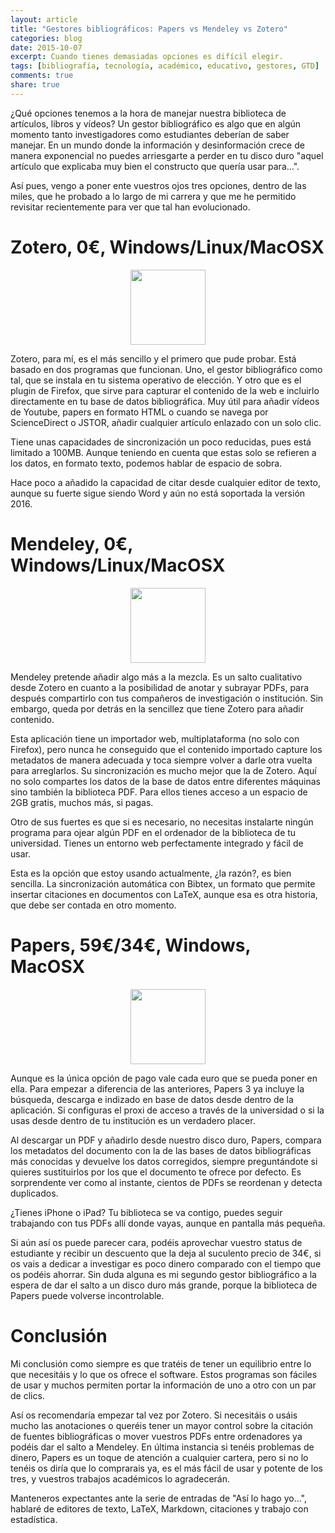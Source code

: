 ```yaml
---
layout: article
title: "Gestores bibliográficos: Papers vs Mendeley vs Zotero"
categories: blog
date: 2015-10-07
excerpt: Cuando tienes demasiadas opciones es difícil elegir.
tags: [bibliografía, tecnología, académico, educativo, gestores, GTD]
comments: true 
share: true 
---
```


¿Qué opciones tenemos a la hora de manejar nuestra biblioteca de artículos, libros y vídeos? Un gestor bibliográfico es algo que en algún momento tanto investigadores como estudiantes deberían de saber manejar. En un mundo donde la información y desinformación crece de manera exponencial no puedes arriesgarte a perder en tu disco duro "aquel artículo que explicaba muy bien el constructo que quería usar para...".

Así pues, vengo a poner ente vuestros ojos tres opciones, dentro de las miles, que he probado a lo largo de mi carrera y que me he permitido revisitar recientemente para ver que tal han evolucionado.

# Zotero, 0€, Windows/Linux/MacOSX

<img src="../../images/zotero.png" height="120" width="120" style="display: block;
    margin-left: auto;
    margin-right: auto">

Zotero, para mí, es el más sencillo y el primero que pude probar. Está basado en dos programas que funcionan. Uno, el gestor bibliográfico como tal, que se instala en tu sistema operativo de elección. Y otro que es el plugin de Firefox, que sirve para capturar el contenido de la web e incluirlo directamente en tu base de datos bibliográfica. Muy útil para añadir vídeos de Youtube, papers en formato HTML o cuando se navega por ScienceDirect o JSTOR, añadir cualquier artículo enlazado con un solo clic.

Tiene unas capacidades de sincronización un poco reducidas, pues está limitado a 100MB. Aunque teniendo en cuenta que estas solo se refieren a los datos, en formato texto, podemos hablar de espacio de sobra.

Hace poco a añadido la capacidad de citar desde cualquier editor de texto, aunque su fuerte sigue siendo Word y aún no está soportada la versión 2016. 

# Mendeley, 0€, Windows/Linux/MacOSX 

<img src="../../images/mendeley.jpg" height="120" width="120" style="display: block;
    margin-left: auto;
    margin-right: auto">

Mendeley pretende añadir algo más a la mezcla. Es un salto cualitativo desde Zotero en cuanto a la posibilidad de anotar y subrayar PDFs, para después compartirlo con tus compañeros de investigación o institución. Sin embargo, queda por detrás en la sencillez que tiene Zotero para añadir contenido. 

Esta aplicación tiene un importador web, multiplataforma (no solo con Firefox), pero nunca he conseguido que el contenido importado capture los metadatos de manera adecuada y toca siempre volver a darle otra vuelta para arreglarlos. Su sincronización es mucho mejor que la de Zotero. Aquí no solo compartes los datos de la base de datos entre diferentes máquinas sino también la biblioteca PDF. Para ellos tienes acceso a un espacio de 2GB gratis, muchos más, si pagas.

Otro de sus fuertes es que si es necesario, no necesitas instalarte ningún programa para ojear algún PDF en el ordenador de la biblioteca de tu universidad. Tienes un entorno web perfectamente integrado y fácil de usar.

Esta es la opción que estoy usando actualmente, ¿la razón?, es bien sencilla. La sincronización automática con Bibtex, un formato que permite insertar citaciones en documentos con LaTeX, aunque esa es otra historia, que debe ser contada en otro momento.

# Papers, 59€/34€, Windows, MacOSX 

<img src="../../images/papers.png" height="120" width="120" style="display: block;
    margin-left: auto;
    margin-right: auto">

Aunque es la única opción de pago vale cada euro que se pueda poner en ella. Para empezar a diferencia de las anteriores, Papers 3 ya incluye la búsqueda, descarga e indizado en base de datos desde dentro de la aplicación. Si configuras el proxi de acceso a través de la universidad o si la usas desde dentro de tu institución es un verdadero placer.

Al descargar un PDF y añadirlo desde nuestro disco duro, Papers, compara los metadatos del documento con la de las bases de datos bibliográficas más conocidas y devuelve los datos corregidos, siempre preguntándote si quieres sustituirlos por los que el documento te ofrece por defecto. Es sorprendente ver como al instante, cientos de PDFs se reordenan y detecta duplicados.

¿Tienes iPhone o iPad? Tu biblioteca se va contigo, puedes seguir trabajando con tus PDFs allí donde vayas, aunque en pantalla más pequeña.

Si aún así os puede parecer cara, podéis aprovechar vuestro status de estudiante y recibir un descuento que la deja al suculento precio de 34€, si os vais a dedicar a investigar es poco dinero comparado con el tiempo que os podéis ahorrar. Sin duda alguna es mi segundo gestor bibliográfico a la espera de dar el salto a un disco duro más grande, porque la biblioteca de Papers puede volverse incontrolable.

# Conclusión

Mi conclusión como siempre es que tratéis de tener un equilibrio entre lo que necesitáis y lo que os ofrece el software. Estos programas son fáciles de usar y muchos permiten portar la información de uno a otro con un par de clics.

Así os recomendaría empezar tal vez por Zotero. Si necesitáis o usáis mucho las anotaciones o queréis tener un mayor control sobre la citación de fuentes bibliográficas o mover vuestros PDFs entre ordenadores ya podéis dar el salto a Mendeley. En última instancia si tenéis problemas de dinero, Papers es un toque de atención a cualquier cartera, pero si no lo tenéis os diría que lo comprarais ya, es el más fácil de usar y potente de los tres, y vuestros trabajos académicos lo agradecerán.

Manteneros expectantes ante la serie de entradas de "Así lo hago yo...", hablaré de editores de texto, LaTeX, Markdown, citaciones y trabajo con estadística.